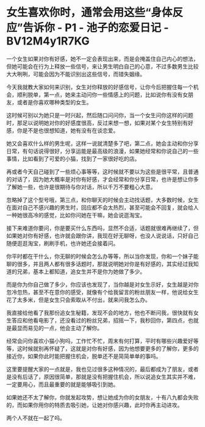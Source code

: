 # 女生喜欢你时，通常会用这些“身体反应”告诉你 - P1 - 池子的恋爱日记 - BV12M4y1R7KG

一个女生如果对你有好感，她不一定会表现出来，而是会掩盖住自己内心的想法，但她可能会在行为上释放一些信号，来让男生明白自己的心意，不过多数男生比较大大咧咧，可能会因为不能识别出这些信号，而错失姻缘。

今天我就教大家如何来识别，女生对你释放的好感信号，让你今后把握住每一个机会，顺利脱单，第一点，她来主动问你一些情感上的问题，比如说你有没有女朋友，或者是你喜欢哪种类型的女生。

这时候可别以为她只是一时兴起，然后随口问问你，当一个女生问你这样的问题时，那足以说明她对你的好感度很高，反过来想一想，如果对某个女生特别有好感，你是不是也很想知道，她有没有在谈恋爱。

她又会喜欢什么样的男生呢，这样一说就清楚多了吧，第二点，她会主动和你分享日常，有句话说得很好，分享运能是最高级的浪漫，如果她经常和你说自己的一些事情，比如看到了可爱的小猫，找到了一家很好吃的店。

再或者今天自己碰到了一些烦心事等等，这时候就不要以为这些是很平常，且普通的对话了，因为她大概率是对你有好感，才会经常和你分享日常，也许是想让你多了解她一些，也许是很期待与你对话，所以千万不要粗心大意。

忽略掉了这个型号哦，第三点，和你聊天的时候会主动找话题，大多数时候，女生在面对自己不感兴趣的男生时，回应都不会太热烈，甚至可能会不回复，就会给人一种她很高冷的感觉，比如你问她在干嘛，她会说逛淘宝。

接下来难道你要问，你是要买什么东西吗，显然不合适，话题就很难再继续了，但如果她对你有好感，也许就会跟你讲，我现在好无聊呀，也没人说说话，只好自己随便逛逛淘宝，刷刷手机，也许她还会接着问。

你平时都在干什么，你无聊的时候会怎么办等等，所以当你发现，你和一个妹子能聊的很多，并且两人都有很多话题时，那就说明她对你是有好感的，其实经过我知道的兄弟，基本上都知道，追女生并不是你为她做了多少。

而是你为你自己做了多少，你应该也发现了，当你越是对女生示好，女生越是对你忽冷忽热，甚至不在意你的感受，就像有个给我留言的粉丝朋友一样，他说给女生花了太多米，但是女生只会索取从不付出，就来问我怎么办。

我直接给他看了我那份追女生秘籍，发现不会的地方，他也不断问我，很快就有女生答应和他看电影了，还没看过的粉丝兄弟，招摇一下，我秒回你，第四点，也就是最显而易见的一点，他会主动了解你。

经常会问你喜欢小猫小狗吗，工作忙不忙，周末有何打算，平时有哪些兴趣爱好等等，这时候就别再怀疑了，这就是对你有好感，因为他想要更多的了解你，更多的接近你，如果你此时能把握住机会，脱单还不是简简单单的事吗。

这里要提醒大家的一点就是，我也见过很多这种情况的，最后都成为了朋友，或者是没有后话了，原因很简单，那就是没有把握住机会，所以说追女生其实并不难，一定要用心，而且最重要的就是能够吸引到她。

如果她还不太了解你，你就发起攻势，想让她成为你的女朋友，十有八九都会失败的，而如果你用你的特质去吸引她，让她对你感兴趣，此时你再主动进攻。

两个人不就在一起了吗。